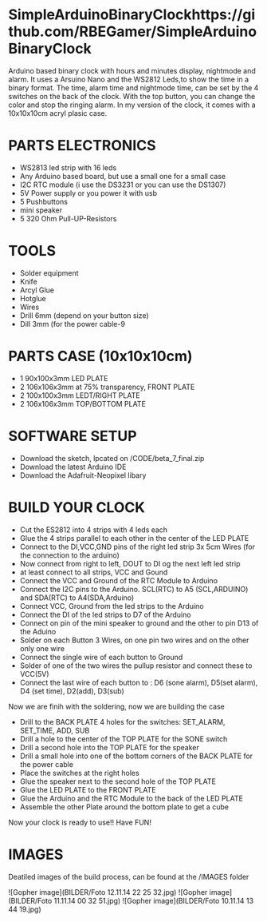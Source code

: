 # SimpleArduinoBinaryClockhttps://github.com/RBEGamer/SimpleArduinoBinaryClock
Arduino based binary clock with hours and minutes display, nightmode and alarm.
It uses a Arsuino Nano and the WS2812 Leds,to show the time in a binary format.
The time, alarm time and nightmode time, can be set by the 4 switches on the back of the clock.
With the top button, you can change the color and stop the ringing alarm.
In my version of the clock, it comes with a 10x10x10cm  acryl plasic case.


# PARTS ELECTRONICS
* WS2813 led strip with 16 leds
* Any Arduino based board, but use a small one for a small case
* I2C RTC module (i use the DS3231 or you can use the DS1307)
* 5V Power supply or you power it with usb
* 5 Pushbuttons
* mini speaker
* 5 320 Ohm Pull-UP-Resistors

# TOOLS
* Solder equipment
* Knife
* Arcyl Glue
* Hotglue
* Wires
* Drill 6mm (depend on your button size)
* Dill 3mm (for the power cable-9


# PARTS CASE (10x10x10cm)
* 1 90x100x3mm LED PLATE
* 2 106x106x3mm at 75% transparency, FRONT PLATE
* 2 100x100x3mm LEDT/RIGHT PLATE
* 2 106x106x3mm TOP/BOTTOM PLATE

# SOFTWARE SETUP
* Download the sketch, lpcated on /CODE/beta_7_final.zip
* Download the latest Arduino IDE
* Download the Adafruit-Neopixel libary

# BUILD YOUR CLOCK
* Cut the ES2812 into 4 strips with 4 leds each
* Glue the 4 strips parallel to each other in the center of the LED PLATE
* Connect to the DI,VCC,GND pins of the right led strip 3x 5cm Wires (for the connection to the arduino)
* Now connect from right to left, DOUT to DI og the next left led strip
* at least connect to all strips, VCC and Gound
* Connect the VCC and Ground of the RTC Module to Arduino
* Connect the I2C pins to the Arduino. SCL(RTC) to A5 (SCL,ARDUINO) and SDA(RTC) to A4(SDA,Arduino)
* Connect VCC, Ground from the led strips to the Arduino
* Connect the DI of the led strips to D7 of the Arduino
* Connect on pin of the mini speaker to ground and the other to pin D13 of the Aduino
* Solder on each Button 3 Wires, on one pin two wires and on the other only one wire
* Connect the single wire of each button to Ground
* Solder of one of the two wires the pullup resistor and connect these to VCC(5V)
* Connect the last wire of each button to : D6 (sone alarm), D5(set alarm), D4 (set time), D2(add), D3(sub)

Now we are finih with the soldering, now we are building the case

* Drill to the BACK PLATE 4 holes for the switches: SET_ALARM, SET_TIME, ADD, SUB
* Drill a hole to the center of the TOP PLATE for the SONE switch
* Drill a second hole into the TOP PLATE for the speaker
* Drill a small hole into one of the bottom corners of the BACK PLATE for the power cable
* Place the switches at the right holes
* Glue the speaker next to the second hole of the TOP PLATE
* Glue the LED PLATE to the FRONT PLATE
* Glue the Arduino and the RTC Module to the back of the LED PLATE
* Assemble the other Plate around the bottom plate to get a cube

Now your clock is ready to use!!
Have FUN!




# IMAGES

Deatiled images of the build process, can be found at the /IMAGES folder



![Gopher image](BILDER/Foto 12.11.14 22 25 32.jpg)
![Gopher image](BILDER/Foto 11.11.14 00 32 51.jpg)
![Gopher image](BILDER/Foto 10.11.14 13 44 19.jpg)
